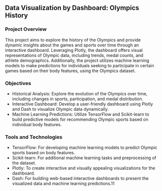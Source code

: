 ## Data Visualization by Dashboard: Olympics History
### Project Overview
This project aims to explore the history of the Olympics and provide dynamic insights about the games and sports over time through an interactive dashboard. Leveraging Plotly, the dashboard offers visual representations of Olympic data, including trends, medal counts, and athlete demographics. Additionally, the project utilizes machine learning models to make predictions for individuals seeking to participate in certain games based on their body features, using the Olympics dataset.

### Objectives
- Historical Analysis: Explore the evolution of the Olympics over time, including changes in sports, participation, and medal distribution.
- Interactive Dashboard: Develop a user-friendly dashboard using Plotly and Dash to visualize Olympic data dynamically.
- Machine Learning Predictions: Utilize TensorFlow and Scikit-learn to build predictive models for recommending Olympic sports based on individual body features.
### Tools and Technologies
- TensorFlow: For developing machine learning models to predict Olympic sports based on body features.
- Scikit-learn: For additional machine learning tasks and preprocessing of the dataset.
- Plotly: To create interactive and visually appealing visualizations for the dashboard.
- Dash: For building web-based interactive dashboards to present the visualized data and machine learning predictions.11
